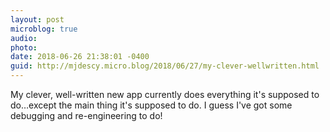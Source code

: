 ```yaml
---
layout: post
microblog: true
audio: 
photo: 
date: 2018-06-26 21:38:01 -0400
guid: http://mjdescy.micro.blog/2018/06/27/my-clever-wellwritten.html
---
```

My clever, well-written new app currently does everything it's supposed to do…except the main thing it's supposed to do. I guess I've got some debugging and re-engineering to do!
